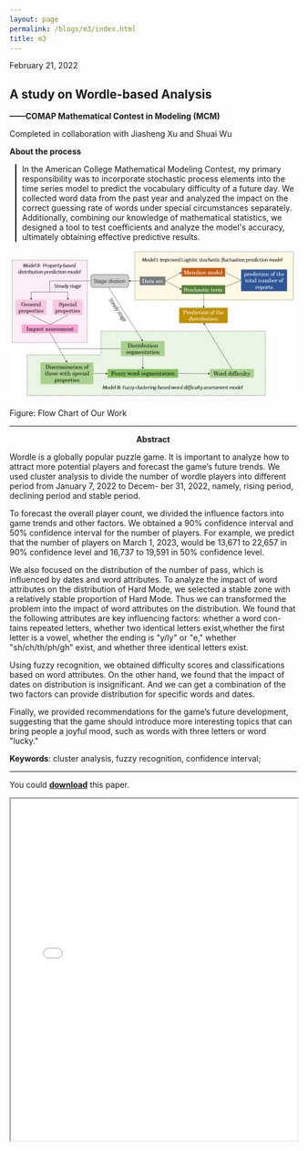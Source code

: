 ```yaml
---
layout: page
permalink: /blogs/m3/index.html
title: m3
---
```



February 21, 2022

## A study on Wordle-based Analysis

**——COMAP Mathematical Contest in Modeling (MCM)**

Completed in collaboration with Jiasheng Xu and Shuai Wu

**About the process**

<div style="border-left: 2px solid #000; padding-left: 10px; margin-left: 10px;">


In the American College Mathematical Modeling Contest, my primary responsibility was to incorporate stochastic process elements into the time series model to predict the vocabulary difficulty of a future day. We collected word data from the past year and analyzed the impact on the correct guessing rate of words under special circumstances separately. Additionally, combining our knowledge of mathematical statistics, we designed a tool to test coefficients and analyze the model's accuracy, ultimately obtaining effective predictive results.


</div>

<center>
<img src="/file/m33.png">
</center>

Figure: Flow Chart of Our Work

----

<p align="center"><strong>Abstract</strong></p>

Wordle is a globally popular puzzle game. It is important to analyze how to attract more potential players and forecast the game’s future trends. We used cluster analysis to divide the number of wordle players into different period from January 7, 2022 to Decem- ber 31, 2022, namely, rising period, declining period and stable period.

To forecast the overall player count, we divided the influence factors into game trends and other factors. We obtained a 90% confidence interval and 50% confidence interval for the number of players. For example, we predict that the number of players on March 1, 2023, would be 13,671 to 22,657 in 90% confidence level and 16,737 to 19,591 in 50% confidence level.

We also focused on the distribution of the number of pass, which is influenced by dates and word attributes. To analyze the impact of word attributes on the distribution of Hard Mode, we selected a stable zone with a relatively stable proportion of Hard Mode. Thus we can transformed the problem into the impact of word attributes on the distribution. We found that the following attributes are key influencing factors: whether a word con- tains repeated letters, whether two identical letters exist,whether the first letter is a vowel, whether the ending is "y/ly" or "e," whether "sh/ch/th/ph/gh" exist, and whether three identical letters exist.

Using fuzzy recognition, we obtained difficulty scores and classifications based on word attributes. On the other hand, we found that the impact of dates on distribution is insignificant. And we can get a combination of the two factors can provide distribution for specific words and dates.

Finally, we provided recommendations for the game’s future development, suggesting that the game should introduce more interesting topics that can bring people a joyful mood, such as words with three letters or word "lucky."

**Keywords**: cluster analysis, fuzzy recognition, confidence interval;


----

You could <span style="color: red;">[**download**](/file/m3.pdf)</span> this paper.
<iframe src="/file/m3.pdf" width="100%" height="600px"></iframe>


